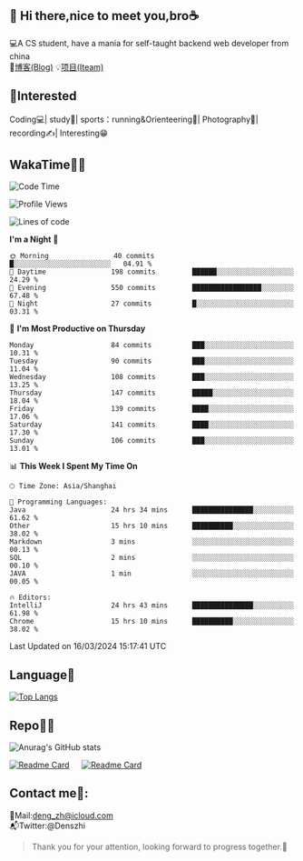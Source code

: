 👋 Hi there,nice to meet you,bro☕
---
💻A CS student, have a mania for self-taught backend web developer from china   
📌[博客(Blog)](https://github.com/HealUP/MyBlog)
💡[项目(Iteam)](https://healup.github.io/)

 <!-- waka-box start -->
 <!-- waka-box end -->
 
🧲**Interested**
--
Coding💻| study📖| sports：running&Orienteering🏃‍| Photography📸| recording✍️| Interesting😁

WakaTime👨‍💻
---
<!--START_SECTION:waka-->
![Code Time](http://img.shields.io/badge/Code%20Time-799%20hrs%2039%20mins-blue)

![Profile Views](http://img.shields.io/badge/Profile%20Views-5-blue)

![Lines of code](https://img.shields.io/badge/From%20Hello%20World%20I%27ve%20Written-205.0%20thousand%20lines%20of%20code-blue)

**I'm a Night 🦉** 

```text
🌞 Morning                40 commits          █░░░░░░░░░░░░░░░░░░░░░░░░   04.91 % 
🌆 Daytime                198 commits         ██████░░░░░░░░░░░░░░░░░░░   24.29 % 
🌃 Evening                550 commits         █████████████████░░░░░░░░   67.48 % 
🌙 Night                  27 commits          █░░░░░░░░░░░░░░░░░░░░░░░░   03.31 % 
```
📅 **I'm Most Productive on Thursday** 

```text
Monday                   84 commits          ███░░░░░░░░░░░░░░░░░░░░░░   10.31 % 
Tuesday                  90 commits          ███░░░░░░░░░░░░░░░░░░░░░░   11.04 % 
Wednesday                108 commits         ███░░░░░░░░░░░░░░░░░░░░░░   13.25 % 
Thursday                 147 commits         █████░░░░░░░░░░░░░░░░░░░░   18.04 % 
Friday                   139 commits         ████░░░░░░░░░░░░░░░░░░░░░   17.06 % 
Saturday                 141 commits         ████░░░░░░░░░░░░░░░░░░░░░   17.30 % 
Sunday                   106 commits         ███░░░░░░░░░░░░░░░░░░░░░░   13.01 % 
```


📊 **This Week I Spent My Time On** 

```text
🕑︎ Time Zone: Asia/Shanghai

💬 Programming Languages: 
Java                     24 hrs 34 mins      ███████████████░░░░░░░░░░   61.62 % 
Other                    15 hrs 10 mins      ██████████░░░░░░░░░░░░░░░   38.02 % 
Markdown                 3 mins              ░░░░░░░░░░░░░░░░░░░░░░░░░   00.13 % 
SQL                      2 mins              ░░░░░░░░░░░░░░░░░░░░░░░░░   00.10 % 
JAVA                     1 min               ░░░░░░░░░░░░░░░░░░░░░░░░░   00.05 % 

🔥 Editors: 
IntelliJ                 24 hrs 43 mins      ███████████████░░░░░░░░░░   61.98 % 
Chrome                   15 hrs 10 mins      ██████████░░░░░░░░░░░░░░░   38.02 % 
```


 Last Updated on 16/03/2024 15:17:41 UTC
<!--END_SECTION:waka-->

Language🚀
---
[![Top Langs](https://github-readme-stats.vercel.app/api/top-langs/?username=HealUP&layout=compact&hide_border=true)](https://github.com/HealUP)

Repo🧑‍💻
---
![Anurag's GitHub stats](https://github-readme-stats.vercel.app/api?username=HealUP&count_private=true&show_icons=true&theme=gruvbox&hide_border=true) 

[![Readme Card](https://github-readme-stats.vercel.app/api/pin/?username=HealUP&repo=InternetEy&theme=transparent)](https://github.com/HealUP/InternetEy) &emsp;
[![Readme Card](https://github-readme-stats.vercel.app/api/pin/?username=HealUP&repo=CampusExperience&theme=transparent)](https://github.com/HealUP/CampusExperience)


Contact me📱:
---
📮Mail:deng_zh@icloud.com  
📬Twitter:@Denszhi  

> Thank you for your attention, looking forward to progress together.🎉
